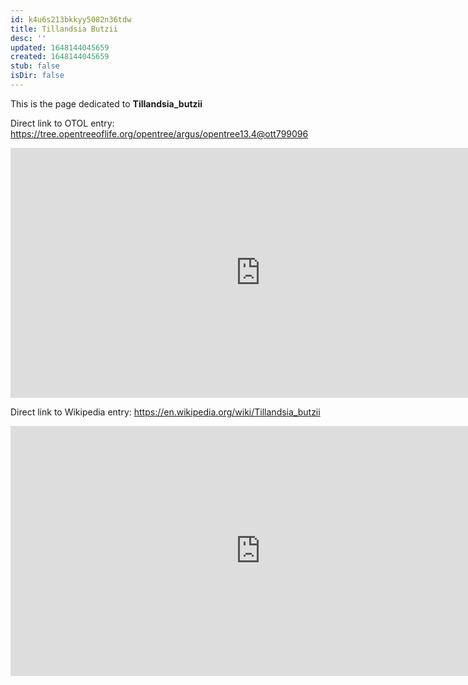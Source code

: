 ```yaml
---
id: k4u6s213bkkyy5082n36tdw
title: Tillandsia Butzii
desc: ''
updated: 1648144045659
created: 1648144045659
stub: false
isDir: false
---
```

This is the page dedicated to **Tillandsia_butzii**


Direct link to OTOL entry: https://tree.opentreeoflife.org/opentree/argus/opentree13.4@ott799096



<html>
    <body>
    <iframe src="https://tree.opentreeoflife.org/opentree/argus/opentree13.4@ott799096"
    width="800" height="400" frameborder="0" allowfullscreen> </iframe>
    </body>
</html>
    


Direct link to Wikipedia entry: https://en.wikipedia.org/wiki/Tillandsia_butzii



<html>
    <body>
    <iframe src="https://en.wikipedia.org/wiki/Tillandsia_butzii"
    width="800" height="400" frameborder="0" allowfullscreen> </iframe>
    </body>
</html>
    

